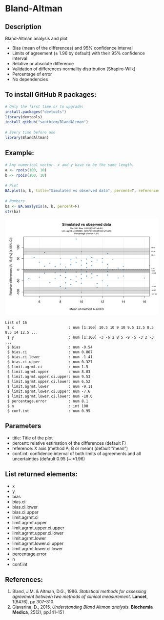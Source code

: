 # Bland-Altman

## Description

Bland-Altman analysis and plot

 - Bias (mean of the differences) and 95% confidence interval
 - Limits of agreement (± 1.96 by default) with their 95% confidence interval
 - Relative or absolute difference
 - Validation of differences normality distribution (Shapiro-Wilk)
 - Percentage of error
 - No dependencies


## To install GitHub R packages:

```R
# Only the first time or to upgrade:
install.packages("devtools")
library(devtools)
install_github("sauthiem/BlandAltman")

# Every time before use
library(BlandAltman)
```


## Example:

```R
# Any numerical vector. x and y have to be the same length.
a <- rpois(100, 10)
b <- rpois(100, 10)

# Plot
BA.plot(a, b, title="Simulated vs observed data", percent=T, reference="mean", conf.int=0.95)

# Numbers
ba <- BA.analysis(a, b, percent=F)
str(ba)

```

![BA Example](BA.svg)

```
List of 16
 $ x                         : num [1:100] 10.5 10 9 10 9.5 12.5 8.5 8.5 14 12.5 ...
 $ y                         : num [1:100] -3 -6 2 8 5 -9 -5 -3 2 -3 ...
 $ bias                      : num -0.54
 $ bias.ci                   : num 0.867
 $ bias.ci.lower             : num -1.41
 $ bias.ci.upper             : num 0.327
 $ limit.agrmt.ci            : num 1.5
 $ limit.agrmt.upper         : num 8.03
 $ limit.agrmt.upper.ci.upper: num 9.53
 $ limit.agrmt.upper.ci.lower: num 6.52
 $ limit.agrmt.lower         : num -9.11
 $ limit.agrmt.lower.ci.upper: num -7.6
 $ limit.agrmt.lower.ci.lower: num -10.6
 $ percentage.error          : num 8.1
 $ n                         : int 100
 $ conf.int                  : num 0.95
```

## Parameters

- title: Title of the plot
- percent: relative estimation of the differences (default F)
- reference: X axis (method A, B or mean) (default "mean")
- conf.int: confidence interval of both limits of agreements and all uncertainties (default 0.95 (~ ±1.96)

## List returned elements:

- x
- y
- bias
- bias.ci
- bias.ci.lower
- bias.ci.upper
- limit.agrmt.ci
- limit.agrmt.upper
- limit.agrmt.upper.ci.upper
- limit.agrmt.upper.ci.lower
- limit.agrmt.lower
- limit.agrmt.lower.ci.upper
- limit.agrmt.lower.ci.lower
- percentage.error
- n
- conf.int


## References:

1) Bland, J.M. & Altman, D.G., 1986. *Statistical methods for assessing agreement between two methods of clinical measurement*. **Lancet**, 1(8476), pp.307–310.
2) Giavarina, D., 2015. *Understanding Bland Altman analysis*. **Biochemia Medica**, 25(2), pp.141–151
